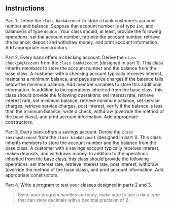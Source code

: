 ## Instructions
Part 1. Define the `class bankAccount` to store a bank customer’s account number and balance. Suppose that account number is of type `int`, and balance is of type `double`. Your class should, at least, provide the following operations: set the account number, retrieve the account number, retrieve the balance, deposit and withdraw money, and print account information. Add appropriate constructors.

Part 2. Every bank offers a checking account. Derive the `class checkingAccount` from the `class bankAccount` (designed in part 1). This class inherits members to store the account number and the balance from the base class. A customer with a checking account typically receives interest, maintains a minimum balance, and pays service charges if the balance falls below the minimum balance. Add member variables to store this additional information. In addition to the operations inherited from the base class, this class should provide the following operations: set interest rate, retrieve interest rate, set minimum balance, retrieve minimum balance, set service charges, retrieve service charges, post interest, verify if the balance is less than the minimum balance, write a check, withdraw (override the method of the base class), and print account information. Add appropriate constructors.

Part 3. Every bank offers a savings account. Derive the `class savingsAccount` from the `class bankAccount` (designed in part 1). This class inherits members to store the account number and the balance from the base class. A customer with a savings account typically receives interest, makes deposits, and withdraws money. In addition to the operations inherited from the base class, this class should provide the following operations: set interest rate, retrieve interest rate, post interest, withdraw (override the method of the base class), and print account information. Add appropriate constructors.

Part 4. Write a program to test your classes designed in parts 2 and 3. 

> Since your program handles currency, make sure to use a data type that can store decimals with a decimal precision of 2.